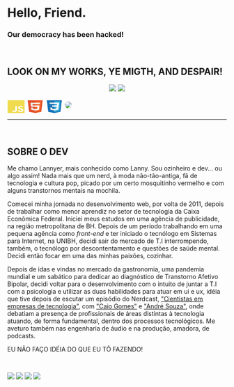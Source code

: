 # Hello, Friend.

### Our democracy has been hacked!

<br>

## LOOK ON MY WORKS, YE MIGTH, AND DESPAIR!

<div align="center"">
<div align="center"">
<picture>
  <source
    srcset="https://github-readme-stats.vercel.app/api?username=Lannyer&show_icons=true&theme=dark"
    media="(prefers-color-scheme: dark)"
  />
  <source
    srcset="https://github-readme-stats.vercel.app/api/top-langs/?username=Lannyer&layout=compact"
    media="(prefers-color-scheme: dark), (prefers-color-scheme: no-preference)"
  />
  <img src="https://github-readme-stats.vercel.app/api?username=Lannyer&show_icons=true" />
   <img src="https://github-readme-stats.vercel.app/api?username=Lannyer&show_icons=true" />
</picture>
</div>
</div>

<div style="display: inline_block"><br>

  <img align="center" alt="Rafa-Js" height="30" width="40" src="https://raw.githubusercontent.com/devicons/devicon/master/icons/javascript/javascript-plain.svg">
  <img align="center" alt="Rafa-HTML" height="30" width="40" src="https://raw.githubusercontent.com/devicons/devicon/master/icons/html5/html5-original.svg">
  <img align="center" alt="Rafa-CSS" height="30" width="40" src="https://raw.githubusercontent.com/devicons/devicon/master/icons/css3/css3-original.svg">

  <img style="border-radius:50px;" src="https://img.shields.io/badge/Markdown-000000?style=for-the-badge&logo=markdown&logoColor=white">	

</div>

---

<br>

## SOBRE O DEV

Me chamo Lannyer, mais conhecido como Lanny. Sou ozinheiro e dev... ou algo assim! Nada mais que um nerd, à moda não-tão-antiga, fã de tecnologia e cultura pop, picado por um certo mosquitinho vermelho e com alguns transtornos mentais na mochila.

Comecei minha jornada no desenvolvimento web, por volta de 2011, depois de trabalhar como menor aprendiz no setor de tecnologia da Caixa Econômica Federal. Iniciei meus estudos em uma agência de publicidade, na região metropolitana de BH. Depois de um período trabalhando em uma pequena agência como _front-end_ e ter iniciado o tecnólogo em Sistemas para Internet, na UNIBH, decidi sair do mercado de T.I interrompendo, também, o tecnólogo por descontentamento e questões de saúde mental. Decidi então focar em uma das minhas paixões, cozinhar.

Depois de idas e vindas no mercado da gastronomia, uma pandemia mundial e um sabático para dedicar ao diagnóstico de Transtorno Afetivo Bipolar, decidi voltar para o desenvolvimento com o intuito de juntar a T.I com a psicologia e utilizar as duas habilidades para atuar em ui e ux, idéia que tive depois de escutar um episódio do Nerdcast, ["Cientistas em empresas de tecnologia"](https://jovemnerd.com.br/nerdcast/cientistas-em-empresas-de-tecnologia/), com ["Caio Gomes"](https://www.youtube.com/channel/UCV8ZgEjwdNnZC4_FJtdDFCg) e ["André Souza"](https://medium.com/@andrelesouza), onde debatiam a presença de profissionais de áreas distintas à tecnologia atuando, de forma fundamental, dentro dos processos tecnológicos. Me aveturo também nas engenharia de áudio e na produção, amadora, de podcasts.


EU NÃO FAÇO IDÉIA DO QUE EU TÔ FAZENDO!

<br>

<div>

  <a href="https://https://codepen.io/lannyer" target="_blank"><img src="https://img.shields.io/badge/Codepen-000000?style=for-the-badge&logo=codepen&logoColor=white" target="_blank"></a>
  <a href="https://www.linkedin.com/in/lannyer/" target="_blank"><img src="https://img.shields.io/badge/-LinkedIn-%230077B5?style=for-the-badge&logo=linkedin&logoColor=white" target="_blank"></a> 
  <a href="https://instagram.com/lannyer" target="_blank"><img src="https://img.shields.io/badge/-Instagram-%23E4405F?style=for-the-badge&logo=instagram&logoColor=white" target="_blank"></a>
  <a href="https://medium.com/@lannyer" target="_blank"><img src="https://img.shields.io/badge/Medium-12100E?style=for-the-badge&logo=medium&logoColor=white" target="_blank"></a> 

</div>

<br>

